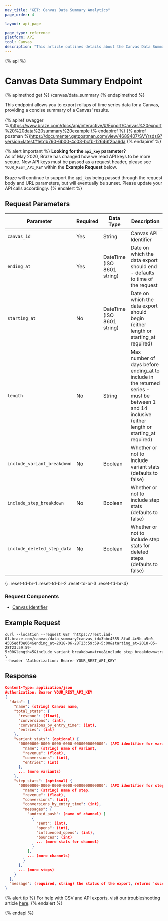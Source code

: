 ```yaml
---
nav_title: "GET: Canvas Data Summary Analytics"
page_order: 4

layout: api_page

page_type: reference
platform: API
tool: Canvas
description: "This article outlines details about the Canvas Data Summary Analytics Endpoint."
---
```

{% api %}
# Canvas Data Summary Endpoint
{% apimethod get %}
/canvas/data_summary
{% endapimethod %}

This endpoint allows you to export rollups of time series data for a Canvas, providing a concise summary of a Canvas' results.

{% apiref swagger %}https://www.braze.com/docs/api/interactive/#/Export/Canvas%20export%20%20data%20summary%20example {% endapiref %}
{% apiref postman %}https://documenter.getpostman.com/view/4689407/SVYrsdsG?version=latest#1eb1b760-6b00-4c03-bcfb-12646f2ba6da {% endapiref %}

{% alert important %}
__Looking for the `api_key` parameter?__<br>As of May 2020, Braze has changed how we read API keys to be more secure. Now API keys must be passed as a request header, please see `YOUR_REST_API_KEY` within the __Example Request__ below.<br><br>Braze will continue to support the `api_key` being passed through the request body and URL parameters, but will eventually be sunset. Please update your API calls accordingly.
{% endalert %}

## Request Parameters

| Parameter | Required | Data Type | Description |
| --------- | -------- | --------- | ----------- |
| `canvas_id` | Yes | String | Canvas API Identifier |
| `ending_at` | Yes | DateTime (ISO 8601 string) | Date on which the data export should end - defaults to time of the request |
| `starting_at` | No | DateTime (ISO 8601 string) | Date on which the data export should begin (either length or starting_at required) |
| `length` | No | String | Max number of days before ending_at to include in the returned series - must be between 1 and 14 inclusive (either length or starting_at required) |
| `include_variant_breakdown` | No | Boolean | Whether or not to include variant stats (defaults to false)  |
| `include_step_breakdown`    | No | Boolean | Whether or not to include step stats (defaults to false) |
| `include_deleted_step_data` | No | Boolean | Whether or not to include step stats for deleted steps (defaults to false) |
{: .reset-td-br-1 .reset-td-br-2 .reset-td-br-3  .reset-td-br-4}

### Request Components
- [Canvas Identifier]({{site.baseurl}}/api/identifier_types/)

## Example Request
```
curl --location --request GET 'https://rest.iad-01.braze.com/canvas/data_summary?canvas_id=3bbc4555-8fa0-4c9b-a5c0-4505edf3e064&ending_at=2018-06-28T23:59:59-5:00&starting_at=2018-05-28T23:59:59-5:00&length=5&include_variant_breakdown=true&include_step_breakdown=true&include_deleted_step_data=true' \
--header 'Authorization: Bearer YOUR_REST_API_KEY'
```

## Response

```json
Content-Type: application/json
Authorization: Bearer YOUR_REST_API_KEY
{
  "data": {
    "name": (string) Canvas name,
    "total_stats": {
      "revenue": (float),
      "conversions": (int),
      "conversions_by_entry_time": (int),
      "entries": (int)
    },
    "variant_stats": (optional) {
      "00000000-0000-0000-0000-0000000000000": (API identifier for variant) {
        "name": (string) name of variant,
        "revenue": (float),
        "conversions": (int),
        "entries": (int)
      },
      ... (more variants)
    },
    "step_stats": (optional) {
      "00000000-0000-0000-0000-0000000000000": (API identifier for step) {
        "name": (string) name of step,
        "revenue": (float),
        "conversions": (int),
        "conversions_by_entry_time": (int),
        "messages": {
          "android_push": (name of channel) [
            {
              "sent": (int),
              "opens": (int),
              "influenced_opens": (int),
              "bounces": (int)
              ... (more stats for channel)
            }
          ],
          ... (more channels)
        }
      },
      ... (more steps)
    }
  },
  "message": (required, string) the status of the export, returns 'success' when completed without errors
}
```
{% alert tip %}
For help with CSV and API exports, visit our troubleshooting article [here]({{site.baseurl}}/user_guide/data_and_analytics/export_braze_data/export_troubleshooting/).
{% endalert %}

{% endapi %}
